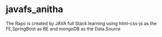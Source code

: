 # javafs_anitha
The Rapo is created by JAVA full Stack learning using html-css-js as the FE,SpringBoot as BE and mongoDB as the Data Source

